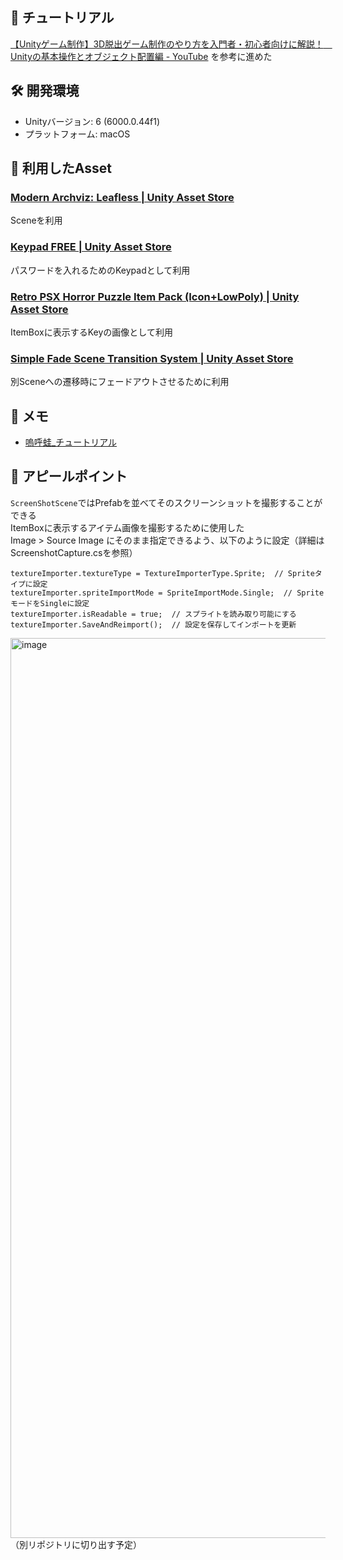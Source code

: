 ## 🎥 チュートリアル
[【Unityゲーム制作】3D脱出ゲーム制作のやり方を入門者・初心者向けに解説！　Unityの基本操作とオブジェクト配置編 - YouTube](https://www.youtube.com/watch?v=5cowmeabYtI) を参考に進めた

## 🛠️ 開発環境
- Unityバージョン: 6 (6000.0.44f1)
- プラットフォーム: macOS

## 🧰 利用したAsset
### [Modern Archviz: Leafless | Unity Asset Store](https://assetstore.unity.com/packages/3d/environments/modern-archviz-leafless-108308)
Sceneを利用

### [Keypad FREE | Unity Asset Store](https://assetstore.unity.com/packages/3d/props/electronics/keypad-free-262151)
パスワードを入れるためのKeypadとして利用

### [Retro PSX Horror Puzzle Item Pack (Icon+LowPoly) | Unity Asset Store](https://assetstore.unity.com/packages/3d/props/retro-psx-horror-puzzle-item-pack-icon-lowpoly-250188)
ItemBoxに表示するKeyの画像として利用

### [Simple Fade Scene Transition System | Unity Asset Store](https://assetstore.unity.com/packages/tools/particles-effects/simple-fade-scene-transition-system-81753)
別Sceneへの遷移時にフェードアウトさせるために利用

## 📝 メモ
- [嗚呼蛙_チュートリアル](https://www.notion.so/okadayuka/_-1cc9c2f780ac804f8bcbceb49c1d1b28?pvs=4)

## 🌟 アピールポイント
`ScreenShotScene`ではPrefabを並べてそのスクリーンショットを撮影することができる  
ItemBoxに表示するアイテム画像を撮影するために使用した  
Image > Source Image にそのまま指定できるよう、以下のように設定（詳細はScreenshotCapture.csを参照）

```
textureImporter.textureType = TextureImporterType.Sprite;  // Spriteタイプに設定
textureImporter.spriteImportMode = SpriteImportMode.Single;  // SpriteモードをSingleに設定
textureImporter.isReadable = true;  // スプライトを読み取り可能にする
textureImporter.SaveAndReimport();  // 設定を保存してインポートを更新
```

<img width="1440" alt="image" src="https://github.com/user-attachments/assets/3d08f1c8-fff9-47c6-9708-f697ab03babc"/>
（別リポジトリに切り出す予定）
